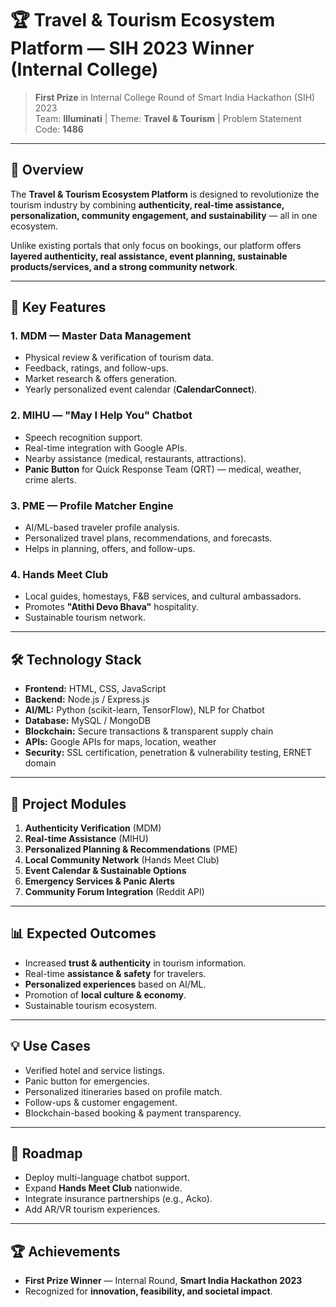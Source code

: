 # 🏆 Travel & Tourism Ecosystem Platform — SIH 2023 Winner (Internal College)

> **First Prize** in Internal College Round of Smart India Hackathon (SIH) 2023  
> Team: **Illuminati** | Theme: **Travel & Tourism** | Problem Statement Code: **1486**

---

## 📌 Overview

The **Travel & Tourism Ecosystem Platform** is designed to revolutionize the tourism industry by combining **authenticity, real-time assistance, personalization, community engagement, and sustainability** — all in one ecosystem.

Unlike existing portals that only focus on bookings, our platform offers **layered authenticity, real assistance, event planning, sustainable products/services, and a strong community network**.

---

## 🎯 Key Features

### **1. MDM — Master Data Management**
- Physical review & verification of tourism data.
- Feedback, ratings, and follow-ups.
- Market research & offers generation.
- Yearly personalized event calendar (**CalendarConnect**).

### **2. MIHU — "May I Help You" Chatbot**
- Speech recognition support.
- Real-time integration with Google APIs.
- Nearby assistance (medical, restaurants, attractions).
- **Panic Button** for Quick Response Team (QRT) — medical, weather, crime alerts.

### **3. PME — Profile Matcher Engine**
- AI/ML-based traveler profile analysis.
- Personalized travel plans, recommendations, and forecasts.
- Helps in planning, offers, and follow-ups.

### **4. Hands Meet Club**
- Local guides, homestays, F&B services, and cultural ambassadors.
- Promotes **"Atithi Devo Bhava"** hospitality.
- Sustainable tourism network.

---

## 🛠 Technology Stack

- **Frontend:** HTML, CSS, JavaScript
- **Backend:** Node.js / Express.js
- **AI/ML:** Python (scikit-learn, TensorFlow), NLP for Chatbot
- **Database:** MySQL / MongoDB
- **Blockchain:** Secure transactions & transparent supply chain
- **APIs:** Google APIs for maps, location, weather
- **Security:** SSL certification, penetration & vulnerability testing, ERNET domain

---

## 📂 Project Modules

1. **Authenticity Verification** (MDM)  
2. **Real-time Assistance** (MIHU)  
3. **Personalized Planning & Recommendations** (PME)  
4. **Local Community Network** (Hands Meet Club)  
5. **Event Calendar & Sustainable Options**  
6. **Emergency Services & Panic Alerts**  
7. **Community Forum Integration** (Reddit API)

---

## 📊 Expected Outcomes

- Increased **trust & authenticity** in tourism information.
- Real-time **assistance & safety** for travelers.
- **Personalized experiences** based on AI/ML.
- Promotion of **local culture & economy**.
- Sustainable tourism ecosystem.

---

## 💡 Use Cases

- Verified hotel and service listings.
- Panic button for emergencies.
- Personalized itineraries based on profile match.
- Follow-ups & customer engagement.
- Blockchain-based booking & payment transparency.

---

## 🚀 Roadmap

- Deploy multi-language chatbot support.
- Expand **Hands Meet Club** nationwide.
- Integrate insurance partnerships (e.g., Acko).
- Add AR/VR tourism experiences.

---

## 🏆 Achievements

- **First Prize Winner** — Internal Round, **Smart India Hackathon 2023**
- Recognized for **innovation, feasibility, and societal impact**.

